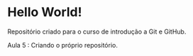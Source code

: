 # Hello World!
 Repositório criado para o curso de introdução a Git e GitHub.

 Aula 5 : Criando o próprio repositório.
